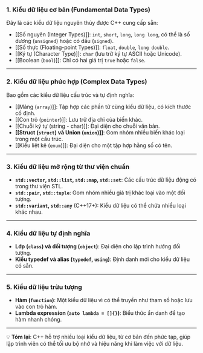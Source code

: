 ### 1. **Kiểu dữ liệu cơ bản (Fundamental Data Types)**

Đây là các kiểu dữ liệu nguyên thủy được C++ cung cấp sẵn:

- [[Số nguyên (Integer Types)]]: `int`, `short`, `long`, `long long`, có thể là số dương (`unsigned`) hoặc có dấu (`signed`).
- [[Số thực (Floating-point Types)]]: `float`, `double`, `long double`.
- [[Ký tự (Character Type)]]: `char` (lưu trữ ký tự ASCII hoặc Unicode).
- [[Boolean (`bool`)]]: Chỉ có hai giá trị `true` hoặc `false`.

---

### 2. **Kiểu dữ liệu phức hợp (Complex Data Types)**

Bao gồm các kiểu dữ liệu cấu trúc và tự định nghĩa:

- [[Mảng (`array`)]]: Tập hợp các phần tử cùng kiểu dữ liệu, có kích thước cố định.
- [[Con trỏ (`pointer`)]]: Lưu trữ địa chỉ của biến khác.
- [[Chuỗi ký tự (string - char)]]: Đại diện cho chuỗi văn bản.
- **[[Struct (`struct`) và Union (`union`)]]**: Gom nhóm nhiều biến khác loại trong một cấu trúc.
- [[Kiểu liệt kê (`enum`)]]: Đại diện cho một tập hợp hằng số có tên.

---

### 3. **Kiểu dữ liệu mở rộng từ thư viện chuẩn**

- **`std::vector`, `std::list`, `std::map`, `std::set`**: Các cấu trúc dữ liệu động có trong thư viện STL.
- **`std::pair`, `std::tuple`**: Gom nhóm nhiều giá trị khác loại vào một đối tượng.
- **`std::variant`, `std::any`** (C++17+): Kiểu dữ liệu có thể chứa nhiều loại khác nhau.

---

### 4. **Kiểu dữ liệu tự định nghĩa**

- **Lớp (`class`) và đối tượng (`object`)**: Đại diện cho lập trình hướng đối tượng.
- **Kiểu typedef và alias (`typedef`, `using`)**: Định danh mới cho kiểu dữ liệu có sẵn.

---

### 5. **Kiểu dữ liệu trừu tượng**

- **Hàm (`function`)**: Một kiểu dữ liệu vì có thể truyền như tham số hoặc lưu vào con trỏ hàm.
- **Lambda expression (`auto lambda = []{}`)**: Biểu thức ẩn danh để tạo hàm nhanh chóng.

---

💡 **Tóm lại**: C++ hỗ trợ nhiều loại kiểu dữ liệu, từ cơ bản đến phức tạp, giúp lập trình viên có thể tối ưu bộ nhớ và hiệu năng khi làm việc với dữ liệu.